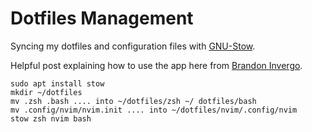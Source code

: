 # Dotfiles Management

Syncing my dotfiles and configuration files with [GNU-Stow](https://www.gnu.org/software/stow/).

Helpful post explaining how to use the app here from [Brandon Invergo](http://brandon.invergo.net/news/2012-05-26-using-gnu-stow-to-manage-your-dotfiles.html).

```
sudo apt install stow
mkdir ~/dotfiles
mv .zsh .bash .... into ~/dotfiles/zsh ~/ dotfiles/bash
mv .config/nvim/nvim.init .... into ~/dotfiles/nvim/.config/nvim
stow zsh nvim bash
```